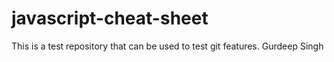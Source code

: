 # javascript-cheat-sheet
This is a test repository that can be used to test git features. 
Gurdeep Singh